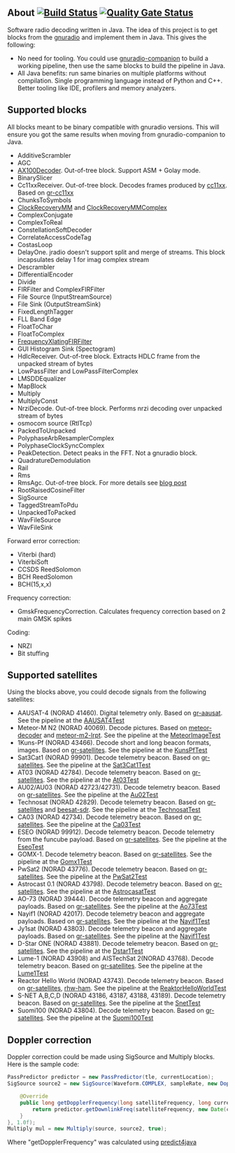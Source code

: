 ## About [![Build Status](https://travis-ci.org/dernasherbrezon/jradio.svg?branch=master)](https://travis-ci.org/dernasherbrezon/jradio) [![Quality Gate Status](https://sonarcloud.io/api/project_badges/measure?project=ru.r2cloud%3Ajradio&metric=alert_status)](https://sonarcloud.io/dashboard?id=ru.r2cloud%3Ajradio)

Software radio decoding written in Java. The idea of this project is to get blocks from the [gnuradio](https://github.com/gnuradio) and implement them in Java. This gives the following:

  * No need for tooling. You could use [gnuradio-companion](https://wiki.gnuradio.org/index.php/HowToUse) to build a working pipeline, then use the same blocks to build the pipeline in Java.
  * All Java benefits: run same binaries on multiple platforms without compilation. Single programming language instead of Python and C++. Better tooling like IDE, profilers and memory analyzers.

## Supported blocks

All blocks meant to be binary compatible with gnuradio versions. This will ensure you got the same results when moving from gnuradio-companion to Java.

  * AdditiveScrambler
  * AGC
  * [AX100Decoder](https://gomspace.com/UserFiles/Subsystems/datasheet/gs-ds-nanocom-ax100-33.pdf). Out-of-tree block. Support ASM + Golay mode.
  * BinarySlicer
  * Cc11xxReceiver. Out-of-tree block. Decodes frames produced by [cc11xx](http://www.ti.com/product/CC1101/description). Based on [gr-cc11xx](https://github.com/andrepuschmann/gr-cc11xx)
  * ChunksToSymbols
  * [ClockRecoveryMM](https://www.tablix.org/~avian/blog/archives/2015/03/notes_on_m_m_clock_recovery/) and [ClockRecoveryMMComplex](https://www.tablix.org/~avian/blog/archives/2015/03/notes_on_m_m_clock_recovery/)
  * ComplexConjugate
  * ComplexToReal
  * ConstellationSoftDecoder
  * CorrelateAccessCodeTag
  * CostasLoop
  * DelayOne. jradio doesn't support split and merge of streams. This block incapsulates delay 1 for imag complex stream
  * Descrambler
  * DifferentialEncoder
  * Divide
  * FIRFilter and ComplexFIRFilter
  * File Source (InputStreamSource)
  * File Sink (OutputStreamSink)
  * FixedLengthTagger
  * FLL Band Edge
  * FloatToChar
  * FloatToComplex
  * [FrequencyXlatingFIRFilter](http://blog.sdr.hu/grblocks/xlating-fir.html)
  * GUI Histogram Sink (Spectogram) 
  * HdlcReceiver. Out-of-tree block. Extracts HDLC frame from the unpacked stream of bytes
  * LowPassFilter and LowPassFilterComplex
  * LMSDDEqualizer
  * MapBlock
  * Multiply
  * MultiplyConst
  * NrziDecode. Out-of-tree block. Performs nrzi decoding over unpacked stream of bytes
  * osmocom source (RtlTcp)
  * PackedToUnpacked
  * PolyphaseArbResamplerComplex
  * PolyphaseClockSyncComplex
  * PeakDetection. Detect peaks in the FFT. Not a gnuradio block.
  * QuadratureDemodulation
  * Rail
  * Rms
  * RmsAgc. Out-of-tree block. For more details see [blog post](https://destevez.net/2017/08/agc-for-gr-satellites/)
  * RootRaisedCosineFilter
  * SigSource
  * TaggedStreamToPdu
  * UnpackedToPacked
  * WavFileSource
  * WavFileSink

Forward error correction:

  * Viterbi (hard)
  * ViterbiSoft
  * CCSDS ReedSolomon
  * BCH ReedSolomon
  * BCH(15,x,x)
  
Frequency correction:
  
  * GmskFrequencyCorrection. Calculates frequency correction based on 2 main GMSK spikes
  
Coding:
 
  * NRZI
  * Bit stuffing

## Supported satellites

Using the blocks above, you could decode signals from the following satellites:

  * AAUSAT-4 (NORAD 41460). Digital telemetry only. Based on [gr-aausat](https://github.com/daniestevez/gr-aausat). See the pipeline at the [AAUSAT4Test](https://github.com/dernasherbrezon/jradio/blob/master/src/test/java/ru/r2cloud/jradio/aausat4/AAUSAT4Test.java)
  * Meteor-M N2 (NORAD 40069). Decode pictures. Based on [meteor-decoder](https://github.com/artlav/meteor_decoder) and [meteor-m2-lrpt](https://github.com/otti-soft/meteor-m2-lrpt). See the pipeline at the [MeteorImageTest](https://github.com/dernasherbrezon/jradio/blob/lrpt/src/test/java/ru/r2cloud/jradio/meteor/MeteorImageTest.java)
  * 1Kuns-Pf (NORAD 43466). Decode short and long beacon formats, images. Based on [gr-satellites](https://github.com/daniestevez/gr-satellites). See the pipeline at the [KunsPfTest](https://github.com/dernasherbrezon/jradio/blob/master/src/test/java/ru/r2cloud/jradio/kunspf/KunsPfTest.java)
  * Sat3Cat1 (NORAD 99901). Decode telemetry beacon. Based on [gr-satellites](https://github.com/daniestevez/gr-satellites). See the pipeline at the [Sat3Cat1Test](https://github.com/dernasherbrezon/jradio/blob/master/src/test/java/ru/r2cloud/jradio/sat3cat1/Sat3Cat1Test.java)
  * AT03 (NORAD 42784). Decode telemetry beacon. Based on [gr-satellites](https://github.com/daniestevez/gr-satellites). See the pipeline at the [At03Test](https://github.com/dernasherbrezon/jradio/blob/master/src/test/java/ru/r2cloud/jradio/at03/At03Test.java)
  * AU02/AU03 (NORAD 42723/42731). Decode telemetry beacon. Based on [gr-satellites](https://github.com/daniestevez/gr-satellites). See the pipeline at the [Au02Test](https://github.com/dernasherbrezon/jradio/blob/master/src/test/java/ru/r2cloud/jradio/au02/Au02Test.java)
  * Technosat (NORAD 42829). Decode telemetry beacon. Based on [gr-satellites](https://github.com/daniestevez/gr-satellites) and [beesat-sdr](https://github.com/kappiman/beesat-sdr). See the pipeline at the [TechnosatTest](https://github.com/dernasherbrezon/jradio/blob/master/src/test/java/ru/r2cloud/jradio/technosat/TechnosatTest.java)
  * CA03 (NORAD 42734). Decode telemetry beacon. Based on [gr-satellites](https://github.com/daniestevez/gr-satellites). See the pipeline at the [Ca03Test](https://github.com/dernasherbrezon/jradio/blob/master/src/test/java/ru/r2cloud/jradio/ca03/Ca03Test.java)
  * ESEO (NORAD 99912). Decode telemetry beacon. Decode telemetry from the funcube payload. Based on [gr-satellites](https://github.com/daniestevez/gr-satellites). See the pipeline at the [EseoTest](https://github.com/dernasherbrezon/jradio/blob/master/src/test/java/ru/r2cloud/jradio/eseo/EseoTest.java)
  * GOMX-1. Decode telemetry beacon. Based on [gr-satellites](https://github.com/daniestevez/gr-satellites). See the pipeline at the [Gomx1Test](https://github.com/dernasherbrezon/jradio/blob/master/src/test/java/ru/r2cloud/jradio/gomx1/Gomx1Test.java)
  * PwSat2 (NORAD 43776). Decode telemetry beacon. Based on [gr-satellites](https://github.com/daniestevez/gr-satellites). See the pipeline at the [PwSat2Test](https://github.com/dernasherbrezon/jradio/blob/master/src/test/java/ru/r2cloud/jradio/pwsat2/PwSat2Test.java)
  * Astrocast 0.1 (NORAD 43798). Decode telemetry beacon. Based on [gr-satellites](https://github.com/daniestevez/gr-satellites). See the pipeline at the [AstrocasatTest](https://github.com/dernasherbrezon/jradio/blob/master/src/test/java/ru/r2cloud/jradio/astrocasat/AstrocasatTest.java)
  * AO-73 (NORAD 39444). Decode telemetry beacon and aggregate payloads. Based on [gr-satellites](https://github.com/daniestevez/gr-satellites). See the pipeline at the [Ao73Test](https://github.com/dernasherbrezon/jradio/blob/master/src/test/java/ru/r2cloud/jradio/ao73/Ao73Test.java)
  * Nayif1 (NORAD 42017). Decode telemetry beacon and aggregate payloads. Based on [gr-satellites](https://github.com/daniestevez/gr-satellites). See the pipeline at the [Nayif1Test](https://github.com/dernasherbrezon/jradio/blob/master/src/test/java/ru/r2cloud/jradio/nayif1/Nayif1Test.java)
  * Jy1sat (NORAD 43803). Decode telemetry beacon and aggregate payloads. Based on [gr-satellites](https://github.com/daniestevez/gr-satellites). See the pipeline at the [Nayif1Test](https://github.com/dernasherbrezon/jradio/blob/master/src/test/java/ru/r2cloud/jradio/jy1sat/Jy1satTest.java)
  * D-Star ONE (NORAD 43881). Decode telemetry beacon. Based on [gr-satellites](https://github.com/daniestevez/gr-satellites). See the pipeline at the [Dstar1Test](https://github.com/dernasherbrezon/jradio/blob/master/src/test/java/ru/r2cloud/jradio/dstar1/Dstar1Test.java)
  * Lume-1 (NORAD 43908) and AISTechSat 2(NORAD 43768). Decode telemetry beacon. Based on [gr-satellites](https://github.com/daniestevez/gr-satellites). See the pipeline at the [Lume1Test](https://github.com/dernasherbrezon/jradio/blob/master/src/test/java/ru/r2cloud/jradio/lume1/Lume1Test.java)
  * Reactor Hello World (NORAD 43743). Decode telemetry beacon. Based on [gr-satellites](https://github.com/daniestevez/gr-satellites), [rhw-ham](https://github.com/ReaktorSpaceLab/rhw-ham). See the pipeline at the [ReaktorHelloWorldTest](https://github.com/dernasherbrezon/jradio/blob/master/src/test/java/ru/r2cloud/jradio/rhw/ReaktorHelloWorldTest.java)
  * S-NET A,B,C,D (NORAD 43186, 43187, 43188, 43189). Decode telemetry beacon. Based on [gr-satellites](https://github.com/daniestevez/gr-satellites). See the pipeline at the [SnetTest](https://github.com/dernasherbrezon/jradio/blob/master/src/test/java/ru/r2cloud/jradio/snet/SnetTest.java)
  * Suomi100 (NORAD 43804). Decode telemetry beacon. Based on [gr-satellites](https://github.com/daniestevez/gr-satellites). See the pipeline at the [Suomi100Test](https://github.com/dernasherbrezon/jradio/blob/master/src/test/java/ru/r2cloud/jradio/suomi100/Suomi100Test.java)
  
## Doppler correction

Doppler correction could be made using SigSource and Multiply blocks. Here is the sample code:

```java
PassPredictor predictor = new PassPredictor(tle, currentLocation);
SigSource source2 = new SigSource(Waveform.COMPLEX, sampleRate, new DopplerValueSource(sampleRate, satelliteFrequency, correctPeriodMillis, startTimeMillis) {

	@Override
	public long getDopplerFrequency(long satelliteFrequency, long currentTimeMillis) {
		return predictor.getDownlinkFreq(satelliteFrequency, new Date(currentTimeMillis));
	}
}, 1.0f);
Multiply mul = new Multiply(source, source2, true);
```

Where "getDopplerFrequency" was calculated using [predict4java](https://github.com/badgersoftdotcom/predict4java)

